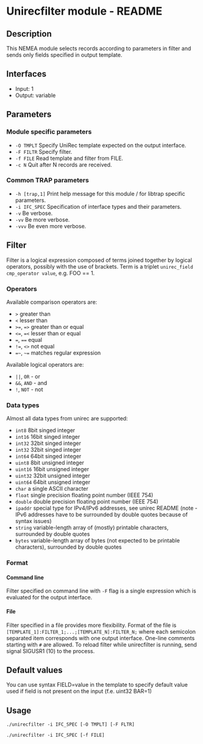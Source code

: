 # Unirecfilter module - README

## Description
This NEMEA module selects records according to parameters in filter and sends only fields specified in output template.

## Interfaces
- Input: 1
- Output: variable

## Parameters
### Module specific parameters
  - `-O TMPLT`  Specify UniRec template expected on the output interface.
  - `-F FILTR`	Specify filter.
  - `-f FILE`	Read template and filter from FILE.
  - `-c N`		Quit after N records are received.

### Common TRAP parameters
- `-h [trap,1]`        Print help message for this module / for libtrap specific parameters.
- `-i IFC_SPEC`      Specification of interface types and their parameters.
- `-v`               Be verbose.
- `-vv`              Be more verbose.
- `-vvv`             Be even more verbose.

## Filter
Filter is a logical expression composed of terms joined together by logical operators, possibly with the use of brackets. Term is a triplet `unirec_field cmp_operator value`, e.g. FOO == 1. 

### Operators
Available comparison operators are:

- `>` greater than
- `<` lesser than
- `>=`, `=>` greater than or equal
- `<=`, `=<` lesser than or equal
- `=`, `==` equal
- `!=`, `<>` not equal
- `=~`, `~=` matches regular expression

Available logical operators are:

- `||`, `OR` - or
- `&&`, `AND` - and
- `!`, `NOT` - not

### Data types

Almost all data types from unirec are supported:

- `int8` 8bit singed integer
- `int16` 16bit singed integer
- `int32` 32bit singed integer
- `int32` 32bit singed integer
- `int64` 64bit singed integer
- `uint8` 8bit unsigned integer
- `uint16` 16bit unsigned integer
- `uint32` 32bit unsigned integer
- `uint64` 64bit unsigned integer
- `char`  a single ASCII character
- `float` single precision floating point number (IEEE 754)
- `double` double precision floating point number (IEEE 754)
- `ipaddr` special type for IPv4/IPv6 addresses, see unirec README (note -  IPv6 addresses have to be surrounded by double quotes because of syntax issues)
- `string` variable-length array of (mostly) printable characters, surrounded by double quotes
- `bytes` variable-length array of bytes (not expected to be printable characters), surrounded by double quotes

### Format
#### Command line
Filter specified on command line with `-F` flag is a single expression which is evaluated for the output interface.

#### File
Filter specified in a file provides more flexibility. Format of the file is `[TEMPLATE_1]:FILTER_1;...;[TEMPLATE_N]:FILTER_N;` where each semicolon separated item corresponds with one output interface. One-line comments starting with `#` are allowed. To reload filter while unirecfilter is running, send signal SIGUSR1 (10) to the process.

## Default values
You can use syntax FIELD=value in the template to specify default value used if field is not present on the input (f.e. uint32 BAR=1)

## Usage
`./unirecfilter -i IFC_SPEC [-O TMPLT] [-F FLTR]`

`./unirecfilter -i IFC_SPEC [-f FILE]`

